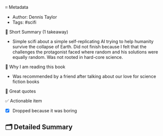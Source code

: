 ⌗ Metadata
- Author: Dennis Taylor
- Tags: #scifi

📖 Short Summary (1 takeaway)
- Simple scifi about a simple self-replicating AI trying to help humanity survive the collapse of Earth. Did not finish because I felt that the challenges the protagonist faced where random and his solutions were equally random. Was not rooted in hard-core science.

🧐 Why I am reading this book
- Was recommended by a friend after talking about our love for science fiction books

🙊 Great quotes
>

✅ Actionable item
- [x] Dropped because it was boring

🗂 Detailed Summary
- 